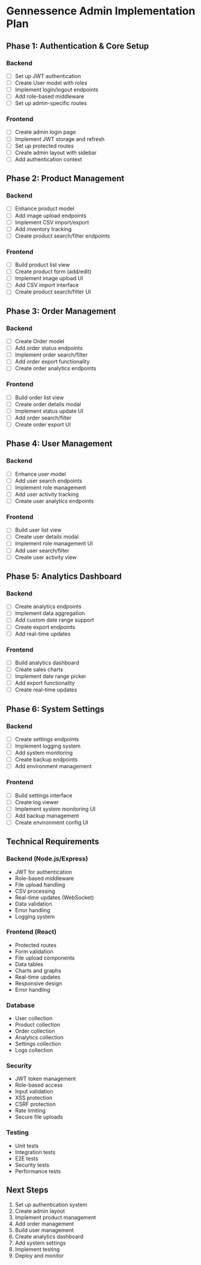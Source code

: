 # Gennessence Admin Implementation Plan

## Phase 1: Authentication & Core Setup
### Backend
- [ ] Set up JWT authentication
- [ ] Create User model with roles
- [ ] Implement login/logout endpoints
- [ ] Add role-based middleware
- [ ] Set up admin-specific routes

### Frontend
- [ ] Create admin login page
- [ ] Implement JWT storage and refresh
- [ ] Set up protected routes
- [ ] Create admin layout with sidebar
- [ ] Add authentication context

## Phase 2: Product Management
### Backend
- [ ] Enhance product model
- [ ] Add image upload endpoints
- [ ] Implement CSV import/export
- [ ] Add inventory tracking
- [ ] Create product search/filter endpoints

### Frontend
- [ ] Build product list view
- [ ] Create product form (add/edit)
- [ ] Implement image upload UI
- [ ] Add CSV import interface
- [ ] Create product search/filter UI

## Phase 3: Order Management
### Backend
- [ ] Create Order model
- [ ] Add order status endpoints
- [ ] Implement order search/filter
- [ ] Add order export functionality
- [ ] Create order analytics endpoints

### Frontend
- [ ] Build order list view
- [ ] Create order details modal
- [ ] Implement status update UI
- [ ] Add order search/filter
- [ ] Create order export UI

## Phase 4: User Management
### Backend
- [ ] Enhance user model
- [ ] Add user search endpoints
- [ ] Implement role management
- [ ] Add user activity tracking
- [ ] Create user analytics endpoints

### Frontend
- [ ] Build user list view
- [ ] Create user details modal
- [ ] Implement role management UI
- [ ] Add user search/filter
- [ ] Create user activity view

## Phase 5: Analytics Dashboard
### Backend
- [ ] Create analytics endpoints
- [ ] Implement data aggregation
- [ ] Add custom date range support
- [ ] Create export endpoints
- [ ] Add real-time updates

### Frontend
- [ ] Build analytics dashboard
- [ ] Create sales charts
- [ ] Implement date range picker
- [ ] Add export functionality
- [ ] Create real-time updates

## Phase 6: System Settings
### Backend
- [ ] Create settings endpoints
- [ ] Implement logging system
- [ ] Add system monitoring
- [ ] Create backup endpoints
- [ ] Add environment management

### Frontend
- [ ] Build settings interface
- [ ] Create log viewer
- [ ] Implement system monitoring UI
- [ ] Add backup management
- [ ] Create environment config UI

## Technical Requirements

### Backend (Node.js/Express)
- JWT for authentication
- Role-based middleware
- File upload handling
- CSV processing
- Real-time updates (WebSocket)
- Data validation
- Error handling
- Logging system

### Frontend (React)
- Protected routes
- Form validation
- File upload components
- Data tables
- Charts and graphs
- Real-time updates
- Responsive design
- Error handling

### Database
- User collection
- Product collection
- Order collection
- Analytics collection
- Settings collection
- Logs collection

### Security
- JWT token management
- Role-based access
- Input validation
- XSS protection
- CSRF protection
- Rate limiting
- Secure file uploads

### Testing
- Unit tests
- Integration tests
- E2E tests
- Security tests
- Performance tests

## Next Steps
1. Set up authentication system
2. Create admin layout
3. Implement product management
4. Add order management
5. Build user management
6. Create analytics dashboard
7. Add system settings
8. Implement testing
9. Deploy and monitor 
